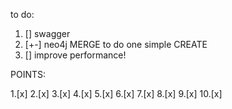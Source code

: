 to do:

1. [] swagger
2. [+-] neo4j MERGE to do one simple CREATE
3. [] improve performance!

POINTS:

1.[x] 2.[x] 3.[x] 4.[x] 5.[x] 6.[x] 7.[x] 8.[x] 9.[x] 10.[x]
